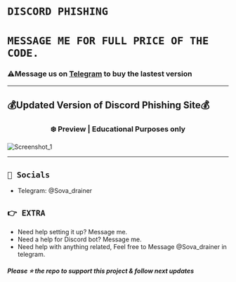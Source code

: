 # ` DISCORD PHISHING `
# ` MESSAGE ME FOR FULL PRICE OF THE CODE. `
 ### ⚠️**Message us on [Telegram](https://t.me/sova_drainer) to buy the lastest version**
---
## 💰Updated Version of Discord Phishing Site💰

  
  
### <center>❄️ Preview | Educational Purposes only
![Screenshot_1](https://cdn.discordapp.com/attachments/1006498579512311808/1069386623164350575/Screenshot_8.png)

---



## `🌊 Socials`

- Telegram: @Sova_drainer

## `👉 EXTRA `

- Need help setting it up? Message me.
- Need a help for Discord bot? Message me.
- Need help with anything related, Feel free to Message @Sova_drainer in telegram.


##### Please ⭐ the repo to support this project & follow next updates

 
 
 
 
 
 
 
 
 
 
 
 
 
 
 
 
 
 
 
 
 
 
 
 
 
 
 
 
 
 
 
 
 
 
 
 
 
 
 
 
 
 
 
 
 
 
 
 
 
 
 
 
 
 
 
 
 
 

